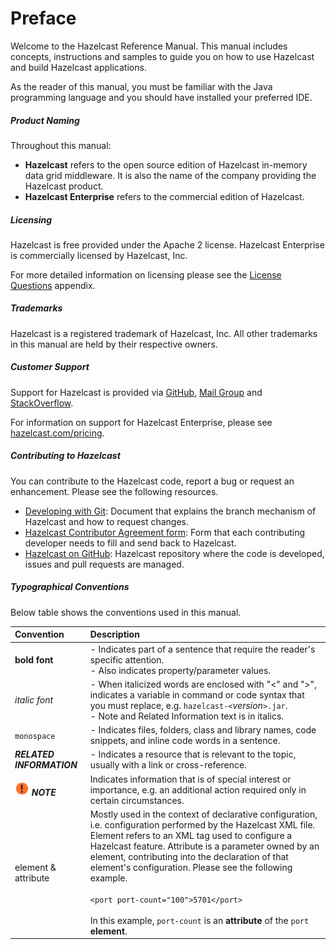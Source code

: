 

# Preface

Welcome to the Hazelcast Reference Manual. This manual includes concepts, instructions and samples to guide you on how to use Hazelcast and build Hazelcast applications.

As the reader of this manual, you must be familiar with the Java programming language and you should have installed your preferred IDE.

##### Product Naming

Throughout this manual:

- **Hazelcast** refers to the open source edition of Hazelcast in-memory data grid middleware. It is also the name of the company providing the Hazelcast product.
- **Hazelcast Enterprise** refers to the commercial edition of Hazelcast.

##### Licensing

Hazelcast is free provided under the Apache 2 license. Hazelcast Enterprise is commercially licensed by Hazelcast, Inc.

For more detailed information on licensing please see the [License Questions](#license-questions) appendix.

##### Trademarks

Hazelcast is a registered trademark of Hazelcast, Inc. All other trademarks in this manual are held by their respective owners. 


##### Customer Support

Support for Hazelcast is provided via [GitHub](https://github.com/hazelcast/hazelcast/issues), [Mail Group](https://groups.google.com/forum/#!forum/hazelcast) and [StackOverflow](http://www.stackoverflow.com). 

For information on support for Hazelcast Enterprise, please see [hazelcast.com/pricing](http://hazelcast.com/pricing/).

##### Contributing to Hazelcast

You can contribute to the Hazelcast code, report a bug or request an enhancement. Please see the following resources.

- [Developing with Git](https://hazelcast.atlassian.net/wiki/display/COM/Developing+with+Git): Document that explains the branch mechanism of Hazelcast and how to request changes.
- [Hazelcast Contributor Agreement form](https://hazelcast.atlassian.net/wiki/display/COM/Hazelcast+Contributor+Agreement): Form that each contributing developer needs to fill and send back to Hazelcast.
- [Hazelcast on GitHub](https://github.com/hazelcast/hazelcast): Hazelcast repository where the code is developed, issues and pull requests are managed.


##### Typographical Conventions

Below table shows the conventions used in this manual.

|Convention|Description|
|:-|:-|
|**bold font**| - Indicates part of a sentence that require the reader's specific attention. <br> - Also indicates property/parameter values.|
|*italic font*|- When italicized words are enclosed with "<" and ">", indicates a variable in command or code syntax that you must replace, e.g. `hazelcast-<`*version*`>.jar`. <br> - Note and Related Information text is in italics.|
|`monospace`|- Indicates files, folders, class and library names, code snippets, and inline code words in a sentence.|
|***RELATED INFORMATION***|- Indicates a resource that is relevant to the topic, usually with a link or cross-reference.|
|![image](images/NoteSmall.jpg) ***NOTE***| Indicates information that is of special interest or importance, e.g. an additional action required only in certain circumstances.|
|element & attribute|Mostly used in the context of declarative configuration, i.e. configuration performed by the Hazelcast XML file.  Element refers to an XML tag used to configure a Hazelcast feature. Attribute is a parameter owned by an element, contributing into the declaration of that element's configuration. Please see the following example.<br></br>`<port port-count="100">5701</port>`<br></br> In this example, `port-count` is an **attribute** of the `port` **element**.

<br></br>







